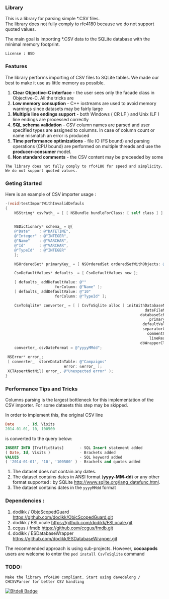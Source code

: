 ### Library 
This is a library for parsing simple *.CSV files.  
The library does not fully comply to rfc4180 because we do not support quoted values.

The main goal is importing *.CSV data to the SQLite database with the minimal memory footprint.

```
License : BSD
```

### Features
The library performs importing of CSV files to SQLite tables. We made our best to make it use as little memory as possible.

1. **Clear Objective-C interface** - the user sees only the facade class in Objective-C. All the tricks are 
2. **Low memory consuption** - C++ iostreams are used to avoid memory warnings since datasets may be fairly large
3. **Multiple line endings support** - both Windows ( CR LF ) and Unix (LF ) line endings are processed correctly
4. **SQL schema validation** - CSV column names are parsed and user specified types are assigned to columns. In case of column count or name mismatch an error is produced
5. **Time performance optimizations** - file IO (FS bound) and parsing operations (CPU bound) are performed on multiple threads and use the **producer-consumer** model.
6. **Non standard comments** - the CSV content may be preceeded by some 

```
The library does not fully comply to rfc4180 for speed and simplicity.
We do not support quoted values.
```

### Geting Started

Here is an example of CSV importer usage :

```objective-c
-(void)testImportWithInvalidDefauls
{
    NSString* csvPath_ = [ [ NSBundle bundleForClass: [ self class ] ] pathForResource: @"UnixTest3" 
                                                                                ofType: @"csv" ];

    NSDictionary* schema_ = @{
    @"Date"    : @"DATETIME",
    @"Integer" : @"INTEGER",
    @"Name"    : @"VARCHAR",
    @"Id"      : @"VARCHAR",
    @"TypeId"  : @"INTEGER"
    };

    NSOrderedSet* primaryKey_ = [ NSOrderedSet orderedSetWithObjects: @"Date", @"Id", @"TypeId", nil ];

    CsvDefaultValues* defaults_ = [ CsvDefaultValues new ];

    [ defaults_ addDefaultValue: @""
                      forColumn: @"Name" ];
    [ defaults_ addDefaultValue: @"10"
                      forColumn: @"TypeId" ];

    CsvToSqlite* converter_ = [ [ CsvToSqlite alloc ] initWithDatabaseName: @"1.sqlite" 
                                                              dataFileName: csvPath_ 
                                                            databaseSchema: schema_ 
                                                                primaryKey: primaryKey_
                                                             defaultValues: defaults_
                                                             separatorChar: ';'
                                                               commentChar: '#'
                                                                lineReader: [ UnixLineReader new ]
                                                            dbWrapperClass: [ FMDatabase class ] ];
    converter_.csvDateFormat = @"yyyyMMdd";
    
 NSError* error_;
 [ converter_  storeDataInTable: @"Campaigns" 
                          error: &error_ ];
 XCTAssertNotNil( error_, @"Unexpected error" );
}
```


### Performance Tips and Tricks
Columns parsing is the largest bottleneck for this implementation of the CSV importer. For some datasets this step may be skipped.

In order to implement this, the original CSV line
```sql
Date      , Id, Visits
2014-01-01, 10, 100500
```

is converted to the query below:
```sql
INSERT INTO [TrafficStats]       - SQL Insert statement added
( Date, Id, Visits )             - Brackets added
VALUES                           - SQL keyword added
( '2014-01-01', '10', '100500' ) - Brackets and quotes added
```


1. The dataset does not contain any dates.
2. The dataset contains dates in ANSI format (**yyyy-MM-dd**) or any other format supported : by SQLite <http://www.sqlite.org/lang_datefunc.html>.
3. The dataset contains dates in the ```yyyyMMdd``` format




### Dependencies : 
1. dodikk / ObjcScopedGuard <https://github.com/dodikk/ObjcScopedGuard.git>
2. dodikk / ESLocale <https://github.com/dodikk/ESLocale.git>
3. ccgus / fmdb <https://github.com/ccgus/fmdb.git>
4. dodikk / ESDatabaseWrapper <https://github.com/dodikk/ESDatabaseWrapper.git>

The recommended approach is using sub-projects. However, **cocoapods** users are welcome to enter the ```pod install CsvToSqlite``` command



### TODO:
```
Make the library rfc4180 compliant. Start using davedelong / CHCSVParser for better CSV handling
```

[![Bitdeli Badge](https://d2weczhvl823v0.cloudfront.net/dodikk/csvtosqlite/trend.png)](https://bitdeli.com/free "Bitdeli Badge")

